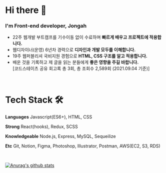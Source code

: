 # Hi there 👋
### I'm Front-end developer, Jongah
* 22주 웹개발 부트캠프를 기수이동 없이 수료하며 **빠르게 배우고 프로젝트에 적용합니다.**
* 웹디자이너(운영) 6년차 경력으로 **디자인과 개발 모두를 이해합니다.**
* 19주 웹퍼블리셔 국비지원 경험으로 **HTML, CSS 구조를 알고 적용합니다.**
* 배운 것을 기록하고 제 글을 읽는 분들에게 **좋은 영향을 주길 바랍니다.**<br>[코드스테이츠 공유 회고록 총 3회, 총 조회수 2,589회 (2021.09.04 기준)]


<br>

# Tech Stack 🛠

**Languages**   Javascript(ES6+), HTML, CSS

**Strong**   React(hooks), Redux, SCSS

**Knowledgeable**   Node.js, Express, MySQL, Sequeilize

**Etc**   Git, Notion, Figma, Photoshop, Illustrator, Postman, AWS(EC2, S3, RDS)

<br>
  
[![Anurag's github stats](https://github-readme-stats.vercel.app/api?username=jong-ah&theme=react)](https://github.com/anuraghazra/github-readme-stats)



<!--

### Hi there 👋

### Research interests
* 🔭 I’m currently working on **Music Generation Projects**.
* 📫 Anyone who interests Music AI, Always welcome to contact me!


**jong-ah/jong-ah** is a ✨ _special_ ✨ repository because its `README.md` (this file) appears on your GitHub profile.

Here are some ideas to get you started:

- 🔭 I’m currently working on ...
- 🌱 I’m currently learning ...
- 👯 I’m looking to collaborate on ...
- 🤔 I’m looking for help with ...
- 💬 Ask me about ...
- 📫 How to reach me: ...
- 😄 Pronouns: ...
- ⚡ Fun fact: ...
-->
